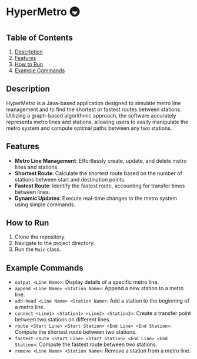 # HyperMetro :metro:

## Table of Contents

1. [Description](#description)
2. [Features](#features)
3. [How to Run](#how-to-run)
4. [Example Commands](#example-commands)

## Description

HyperMetro is a Java-based application designed to simulate metro line management and to find the shortest or fastest routes between stations. Utilizing a graph-based algorithmic approach, the software accurately represents metro lines and stations, allowing users to easily manipulate the metro system and compute optimal paths between any two stations.

## Features

- **Metro Line Management**: Effortlessly create, update, and delete metro lines and stations.
- **Shortest Route**: Calculate the shortest route based on the number of stations between start and destination points.
- **Fastest Route**: Identify the fastest route, accounting for transfer times between lines.
- **Dynamic Updates**: Execute real-time changes to the metro system using simple commands.

## How to Run

1. Clone the repository.
2. Navigate to the project directory.
3. Run the `Main` class.

## Example Commands

- `output <Line Name>`: Display details of a specific metro line.
- `append <Line Name> <Station Name>`: Append a new station to a metro line.
- `add-head <Line Name> <Station Name>`: Add a station to the beginning of a metro line.
- `connect <Line1> <Station1> <Line2> <Station2>`: Create a transfer point between two stations on different lines.
- `route <Start Line> <Start Station> <End Line> <End Station>`: Compute the shortest route between two stations.
- `fastest-route <Start Line> <Start Station> <End Line> <End Station>`: Compute the fastest route between two stations.
- `remove <Line Name> <Station Name>`: Remove a station from a metro line.
